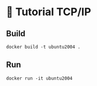 # 📛 Tutorial TCP/IP

## Build
```
docker build -t ubuntu2004 .
```

## Run
```
docker run -it ubuntu2004
```
